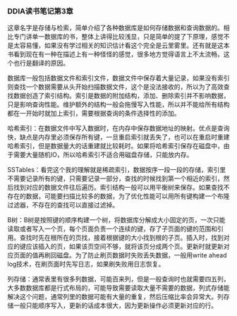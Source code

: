 ### DDIA读书笔记第3章

这章名字是存储与检索，简单介绍了各种数据库是如何存储数据和查询数据的。相比专门讲单一数据库的书，整体上讲得比较浅显，只是简单的提了下原理，感觉不是太容易懂，如果没有学过相关的知识估计看这个完全是云里雾里。还有就是这本书看到现在有一种在描述上有一种怪怪的感觉，很多地方觉得语言上不太流畅，这个也行是翻译的原因。

数据库一般包括数据文件和索引文件，数据文件中保存着大量记录，如果没有索引则查找一个数据需要从头开始扫描数据文件，这个是没法接收的，所以为了高效查找数据创造了索引结构。索引是数据的附加结构，添加、删除索引并不影响数据，只是影响查询性能。维护额外的结构一般会拖慢写入性能，所以并不能给所有结构都在一开始时就加上索引，需要根据查询的条件选择性的添加。

哈希索引：在数据文件中写入数据时，在内存中保存数据地址的映射。优点是查询快，缺点是内存里必须保存所有键，一旦重启索引就丢失了，也可以在重启时重建哈希索引，但是数据量大的话重建就比较耗时。如果将哈希索引保存在磁盘中，由于需要大量随机IO，所以哈希索引不适合用磁盘存储，只能放内存。

SSTables：看完这个我的理解就是稀疏索引，数据按序一段一段的存储，索引里不需要记录所有的键，只需要记录一部分，查找的时候找到第一个相近的索引，然后找到对应的数据文件往后遍历。索引结构一般可以用平衡树来保存。如果查找不存在的数据，可能要扫描比较多的数据，为了优化性能可以用所有键构建一个布隆过滤器，不存在的查找可以直接过滤掉。

B树：B树是按照键的顺序构建一个树，将数据库分解成大小固定的页，一次只能读取或者写入一个页，每个页面负责一个连续的键，存了子页面的键的范围和引用。查找时先在根所在的页找，接着根据键的大小找到根的子页。插入时，找到对应的键应该插入的页，如果该页空间不够，就将该页分成两个页。更新时就更新对应页面的值再刷回磁盘。为了防止刷页数据时失败丢失数据，一般用write ahead log技术，在刷页面时先写日志，如果刷失败用日志恢复。

列存储：通常表里有很多列数据，可能百来列，但是一般查询时也就需要四五列，大多数数据库都是行式布局的，可能导致需要读取大量不需要的数据，列式存储能解决这个问题，通常列里的数据可能有大量的重复，然后压缩比率会异常大。列存储一般只能顺序写入，更新的话成本很大，因为更新操作必须更新对应的行。
